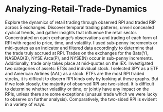 # Analyzing-Retail-Trade-Dynamics
Explore the dynamics of retail trading through observed RPI and traded RIP across 5 exchanges. Discover temporal trading patterns, unveil concealed cyclical trends, and gather insights that influence the retail sector.
Concentrated on each exchange’s observations and trading of each form of RPI with regard to price, time, and volatility. I used sub-penny increments or mid-quotes as an indicator and filtered data accordingly to determine that the trade truly accrued at RPI. Trades on the exchanges for the Bats(Y), NASDAQ(B), NYSE Arca(P), and NYSE(N) occur in sub-penny increments. Additionally, trade only takes place at mid-quotes on the IEX. 
Investigated two categories of assets: ETSs and individual stock. I selected SPY as a ETF and American Airlines (AAL) as a stock. 
ETFs are the most RPI traded stocks, it is difficult to discern RPI kinds only by looking at these graphs. But if we look closely, the majority of observed RPI are two-sided. It is difficult to determine whether volatility or time, or jointly have any impact on the RPIs, unless there are some exceptions (unusual trade which we were lucky to observe on further analysis). Comparatively, the two-sided RPI is evident in a variety of ways. 
